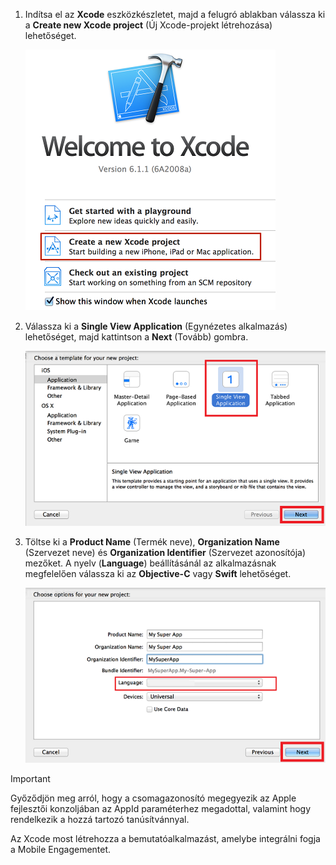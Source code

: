 1. Indítsa el az **Xcode** eszközkészletet, majd a felugró ablakban válassza ki a **Create new Xcode project** (Új Xcode-projekt létrehozása) lehetőséget.
   
    ![](./media/mobile-engagement-create-new-ios-app/xcode-new-project.png)
2. Válassza ki a **Single View Application** (Egynézetes alkalmazás) lehetőséget, majd kattintson a **Next** (Tovább) gombra.
   
    ![](./media/mobile-engagement-create-new-ios-app/xcode-simple-view.png)
3. Töltse ki a **Product Name** (Termék neve), **Organization Name** (Szervezet neve) és **Organization Identifier** (Szervezet azonosítója) mezőket. A nyelv (**Language**) beállításánál az alkalmazásnak megfelelően válassza ki az **Objective-C** vagy **Swift** lehetőséget.
   
    ![](./media/mobile-engagement-create-new-ios-app/xcode-project-props.png)

> [!IMPORTANT]
> Győződjön meg arról, hogy a csomagazonosító megegyezik az Apple fejlesztői konzoljában az AppId paraméterhez megadottal, valamint hogy rendelkezik a hozzá tartozó tanúsítvánnyal. 
> 
> 

Az Xcode most létrehozza a bemutatóalkalmazást, amelybe integrálni fogja a Mobile Engagementet.



<!--HONumber=Nov16_HO2-->



